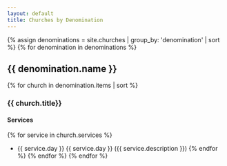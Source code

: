 ```yaml
---
layout: default
title: Churches by Denomination
---
```

{% assign denominations = site.churches | group_by: 'denomination' | sort %}
{% for denomination in denominations %}
## {{ denomination.name }}
{% for church in denomination.items | sort %}
### {{ church.title}}

#### Services
{% for service in church.services %}
- {{ service.day }} {{ service.day }} ({{ service.description }})
{% endfor %}
{% endfor %}
{% endfor %}